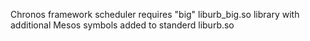 Chronos framework scheduler requires "big" liburb_big.so library with additional Mesos symbols added to standerd liburb.so
